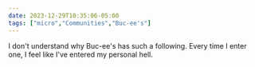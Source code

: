 ```yaml
---
date: 2023-12-29T10:35:06-05:00
tags: ["micro","Communities","Buc-ee's"]
---
```

I don't understand why Buc-ee's has such a following. Every time I enter one, I feel like I've entered my personal hell.